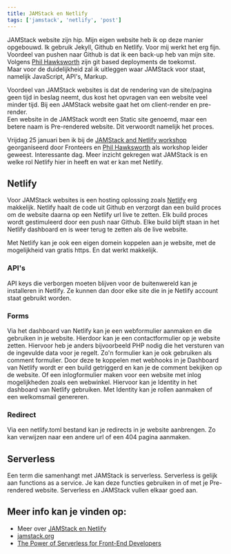 ```yaml
---
title: JAMStack en Netlify
tags: ['jamstack', 'netlify', 'post']
---
```


JAMStack website zijn hip. Mijn eigen website heb ik op deze manier opgebouwd. Ik gebruik Jekyll, Github en Netlify. Voor mij werkt het erg fijn. Voordeel van pushen naar Github is dat ik een back-up heb van mijn site.
Volgens [Phil Hawksworth](https://twitter.com/philhawksworth) zijn git based deployments de toekomst.<br>
Maar voor de duidelijkheid zal ik uitleggen waar JAMStack voor staat, namelijk JavaScript, API's, Markup.

Voordeel van JAMStack websites is dat de rendering van de site/pagina geen tijd in beslag neemt, dus kost het opvragen van een website veel minder tijd.
Bij een JAMStack website gaat het om client-render en pre-render.<br>
Een website in de JAMStack wordt een Static site genoemd, maar een betere naam is Pre-rendered website. Dit verwoordt namelijk het proces.

Vrijdag 25 januari ben ik bij de [JAMStack and Netlify workshop](https://fronteers.nl/workshops/workshop-netlify-static-site-generators) georganiseerd door Fronteers en [Phil Hawksworth](https://twitter.com/philhawksworth) als workshop leider geweest. Interessante dag. Meer inzicht gekregen wat JAMStack is en welke rol Netlify hier in heeft en wat er kan met Netlify.


## Netlify
Voor JAMStack websites is een hosting oplossing zoals [Netlify](https://www.netlify.com/) erg makkelijk. Netlify haalt de code uit Github en verzorgt dan een build proces om de website daarna op een Netlify url live te zetten. 
Elk build proces wordt gestimuleerd door een push naar Github. Elke build blijft staan in het Netlify dashboard en is weer terug te zetten als de live website.

Met Netlify kan je ook een eigen domein koppelen aan je website, met de mogelijkheid van gratis https. En dat werkt makkelijk.


### API's
API keys die verborgen moeten blijven voor de buitenwereld kan je installeren in Netlify. Ze kunnen dan door elke site die in je Netlify account staat gebruikt worden.


### Forms
Via het dashboard van Netlify kan je een webformulier aanmaken en die gebruiken in je website. Hierdoor kan je een contactformulier op je website zetten. Hiervoor heb je anders bijvoorbeeld PHP nodig die het versturen van de ingevulde data voor je regelt.
Zo'n formulier kan je ook gebruiken als comment formulier. Door deze te koppelen met webhooks in je Dashboard van Netlify wordt er een build getriggerd en kan je de comment bekijken op de website.
Of een inlogformulier maken voor een website met inlog mogelijkheden zoals een webwinkel. Hiervoor kan je Identity in het dashboard van Netlify gebruiken. Met Identity kan je rollen aanmaken of een welkomsmail genereren.


### Redirect
Via een netlify.toml bestand kan je redirects in je website aanbrengen. Zo kan verwijzen naar een andere url of een 404 pagina aanmaken.


## Serverless
Een term die samenhangt met JAMStack is serverless. Serverless is gelijk aan functions as a service. Je kan deze functies gebruiken in of met je Pre-rendered website. Serverless en JAMStack vullen elkaar goed aan.


## Meer info kan je vinden op:
- Meer over [JAMStack en Netlify](https://www.netlify.com/blog/)
- [jamstack.org](https://jamstack.org/)
- [The Power of Serverless for Front-End Developers](https://thepowerofserverless.info/)

